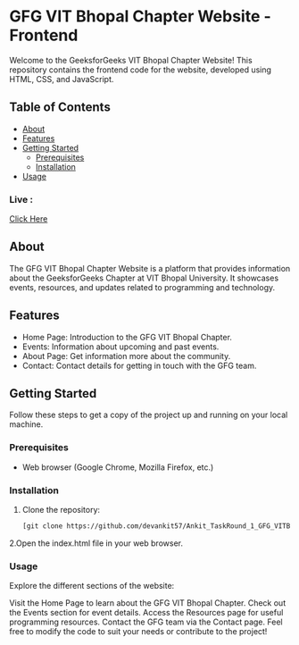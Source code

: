 # GFG VIT Bhopal Chapter Website - Frontend

Welcome to the GeeksforGeeks VIT Bhopal Chapter Website! This repository contains the frontend code for the website, developed using HTML, CSS, and JavaScript.

## Table of Contents

- [About](#about)
- [Features](#features)
- [Getting Started](#getting-started)
  - [Prerequisites](#prerequisites)
  - [Installation](#installation)
- [Usage](#usage)

### Live : 
<a href="https://devankit57.github.io/Ankit_TaskRound_1_GFG_VITB/">Click Here</a>

## About

The GFG VIT Bhopal Chapter Website is a platform that provides information about the GeeksforGeeks Chapter at VIT Bhopal University. It showcases events, resources, and updates related to programming and technology.

## Features

- Home Page: Introduction to the GFG VIT Bhopal Chapter.
- Events: Information about upcoming and past events.
- About Page: Get information more about the community.
- Contact: Contact details for getting in touch with the GFG team.

## Getting Started

Follow these steps to get a copy of the project up and running on your local machine.

### Prerequisites

- Web browser (Google Chrome, Mozilla Firefox, etc.)

### Installation

1. Clone the repository:

   ```bash
   [git clone https://github.com/devankit57/Ankit_TaskRound_1_GFG_VITB.git]

2.Open the index.html file in your web browser.

### Usage

Explore the different sections of the website:

Visit the Home Page to learn about the GFG VIT Bhopal Chapter.
Check out the Events section for event details.
Access the Resources page for useful programming resources.
Contact the GFG team via the Contact page.
Feel free to modify the code to suit your needs or contribute to the project!



